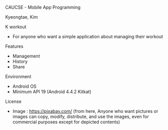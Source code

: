 CAUCSE - Mobile App Programming

Kyeongtae, Kim

K workout 
- For anyone who want a simple application about managing their workout

Features
- Management 
- History 
- Share

Environment 
- Android OS 
- Minimum API 19 (Android 4.4.2 Kitkat)

License 
- Image : https://pixabay.com/ (from here, Anyone who want pictures or images can copy, modify, distribute, and use the images, even for commercial purposes except for depicted contents)

